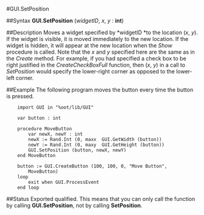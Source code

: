 
#GUI.SetPosition

##Syntax
**GUI.SetPosition** (*widgetID*, *x*, *y* : **int**)



##Description
Moves a widget specified by *widgetID *to the location (*x*, *y*). If the widget is visible, it is moved immediately to the new location. If the widget is hidden, it will appear at the new location when the *Show* procedure is called. Note that the *x* and *y* specified here are the same as in the *Create* method. For example, if you had specified a check box to be right justified in the *CreateCheckBoxFull* function, then (*x*, *y*) in a call to *SetPosition* would specify the lower-right corner as opposed to the lower-left corner.



##Example
The following program moves the button every time the button is pressed.


        import GUI in "%oot/lib/GUI"
        
        var button : int
        
        procedure MoveButton
            var newX, newY : int
            newX := Rand.Int (0, maxx  GUI.GetWidth (button))
            newY := Rand.Int (0, maxy  GUI.GetHeight (button))
            GUI.SetPosition (button, newX, newY)
        end MoveButton
        
        button := GUI.CreateButton (100, 100, 0, "Move Button", 
            MoveButton)
        loop
            exit when GUI.ProcessEvent
        end loop
##Status
Exported qualified.
This means that you can only call the function by calling **GUI.SetPosition**, not by calling **SetPosition**.


